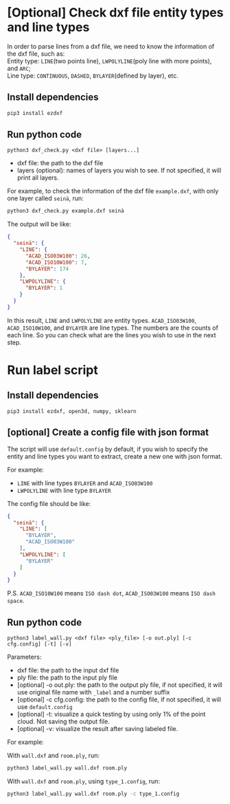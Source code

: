 # [Optional] Check dxf file entity types and line types

In order to parse lines from a dxf file, we need to know the information of the dxf file, such as:  
Entity type: `LINE`(two points line), `LWPOLYLINE`(poly line with more points), and `ARC`;  
Line type: `CONTINUOUS`, `DASHED`, `BYLAYER`(defined by layer), etc.

## Install dependencies

```bash
pip3 install ezdxf
```

## Run python code

`python3 dxf_check.py <dxf file> [layers...]`

- dxf file: the path to the dxf file
- layers (optional): names of layers you wish to see. If not specified, it will print all
  layers.

For example, to check the information of the dxf file `example.dxf`, with only one layer called `seinä`,
run:

```bash
python3 dxf_check.py example.dxf seinä
```

The output will be like:

```json
{
  "seinä": {
    "LINE": {
      "ACAD_ISO03W100": 26,
      "ACAD_ISO10W100": 7,
      "BYLAYER": 174
    },
    "LWPOLYLINE": {
      "BYLAYER": 1
    }
  }
}

```

In this result, `LINE` and `LWPOLYLINE` are entity types. `ACAD_ISO03W100`, `ACAD_ISO10W100`, and `BYLAYER` are line
types. The numbers are the counts of each line. So you can check what are the lines you wish to use in the next step.

# Run label script

## Install dependencies

```
pip3 install ezdxf, open3d, numpy, sklearn
```

## [optional] Create a config file with json format

The script will use `default.config` by default, if you wish to specify the entity and line types you want to extract,
create a new one with json format.

For example:

- `LINE` with line types `BYLAYER` and `ACAD_ISO03W100`
- `LWPOLYLINE` with line type `BYLAYER`

The config file should be like:

```json
{
  "seinä": {
    "LINE": [
      "BYLAYER",
      "ACAD_ISO03W100"
    ],
    "LWPOLYLINE": [
      "BYLAYER"
    ]
  }
}
```

P.S. `ACAD_ISO10W100` means `ISO dash dot`, `ACAD_ISO03W100` means `ISO dash space`.

## Run python code

`python3 label_wall.py <dxf file> <ply_file> [-o out.ply] [-c cfg.config] [-t] [-v]`

Parameters:

- dxf file: the path to the input dxf file
- ply file: the path to the input ply file
- [optional] -o out.ply: the path to the output ply file, if not specified, it will use original file name with `_label`
  and a number suffix
- [optional] -c cfg.config: the path to the config file, if not specified, it will use `default.config`
- [optional] -t: visualize a quick testing by using only 1% of the point cloud. Not saving the output file.
- [optional] -v: visualize the result after saving labeled file.

For example:

With `wall.dxf` and `room.ply`, run:

```bash
python3 label_wall.py wall.dxf room.ply
```

With `wall.dxf` and `room.ply`, using `type_1.config`, run:

```bash
python3 label_wall.py wall.dxf room.ply -c type_1.config
```